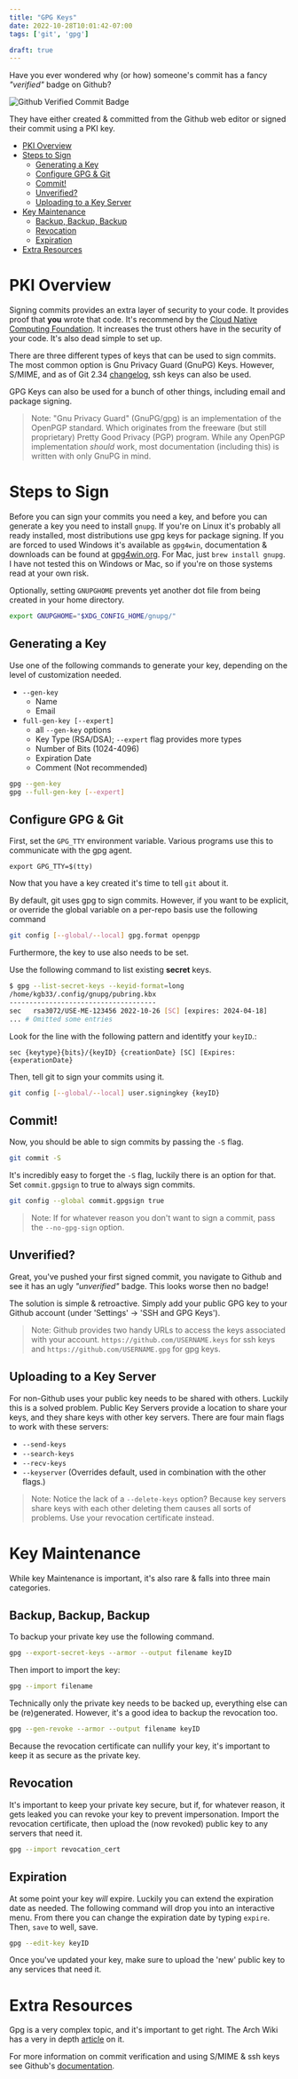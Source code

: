 ```yaml
---
title: "GPG Keys"
date: 2022-10-28T10:01:42-07:00
tags: ['git', 'gpg']

draft: true
---
```


Have you ever wondered why (or how) someone's commit has a fancy *"verified"* badge on Github?

![Github Verified Commit Badge][gpg-verified-badge]

They have either created & committed from the Github web editor or signed their commit using a PKI key.

<!--more-->
<!-- START doctoc generated TOC please keep comment here to allow auto update -->
<!-- DON'T EDIT THIS SECTION, INSTEAD RE-RUN doctoc TO UPDATE -->

- [PKI Overview](#pki-overview)
- [Steps to Sign](#steps-to-sign)
  - [Generating a Key](#generating-a-key)
  - [Configure GPG & Git](#configure-gpg--git)
  - [Commit!](#commit)
  - [Unverified?](#unverified)
  - [Uploading to a Key Server](#uploading-to-a-key-server)
- [Key Maintenance](#key-maintenance)
  - [Backup, Backup, Backup](#backup-backup-backup)
  - [Revocation](#revocation)
  - [Expiration](#expiration)
- [Extra Resources](#extra-resources)

<!-- END doctoc generated TOC please keep comment here to allow auto update -->

# PKI Overview

Signing commits provides an extra layer of security to your code.
It provides proof that **you** wrote that code.
It's recommend by the [Cloud Native Computing Foundation][cncf-sscp].
It increases the trust others have in the security of your code.
It's also dead simple to set up.

There are three different types of keys that can be used to sign commits.
The most common option is Gnu Privacy Guard (GnuPG) Keys.
However, S/MIME, and as of Git 2.34 [changelog][git2.34-changelog],
ssh keys can also be used.

GPG Keys can also be used for a bunch of other things, including email and package signing.

> Note: "Gnu Privacy Guard" (GnuPG/gpg) is an implementation of the OpenPGP standard.
> Which originates from the freeware (but still proprietary) Pretty Good Privacy (PGP) program.
> While any OpenPGP implementation *should* work, most documentation (including this) is written with
> only GnuPG in mind.

# Steps to Sign

Before you can sign your commits you need a key, and before you can generate a key
you need to install `gnupg`. If you're on Linux it's probably all ready installed,
most distributions use gpg keys for package signing. If you are forced to used Windows it's
available as `gpg4win`, documentation & downloads can be found at [gpg4win.org](https://gpg4win.org/index.html).
For Mac, just `brew install gnupg`. I have not tested this on Windows or Mac, so if you're on those systems read at your own risk.

Optionally, setting `GNUPGHOME` prevents yet another
dot file from being created in your home directory.

```bash
export GNUPGHOME="$XDG_CONFIG_HOME/gnupg/"
```

## Generating a Key

Use one of the following commands to generate your key,
depending on the level of customization needed.
  - `--gen-key`
    - Name
	- Email
  - `full-gen-key [--expert]`
    - all `--gen-key` options
    - Key Type (RSA/DSA); `--expert` flag provides more types
	- Number of Bits (1024-4096)
	- Expiration Date
	- Comment (Not recommended)

```bash
gpg --gen-key
gpg --full-gen-key [--expert]
```

## Configure GPG & Git

First, set the `GPG_TTY` environment variable. Various programs use this to
communicate with the gpg agent.
```
export GPG_TTY=$(tty)
```

Now that you have a key created it's time to tell `git` about it.

By default, git uses gpg to sign commits.
However, if you want to be explicit, or override the global variable on a per-repo
basis use the following command

```bash
git config [--global/--local] gpg.format openpgp
```

Furthermore, the key to use also needs to be set.

Use the following command to list existing **secret** keys.
```bash
$ gpg --list-secret-keys --keyid-format=long
/home/kgb33/.config/gnupg/pubring.kbx
-------------------------------------
sec   rsa3072/USE-ME-123456 2022-10-26 [SC] [expires: 2024-04-18]
... # Omitted some entries
```

Look for the line with the following pattern and identitfy your `keyID`.:
```
sec	{keytype}{bits}/{keyID} {creationDate} [SC] [Expires: {experationDate}
```

Then, tell git to sign your commits using it.

```bash
git config [--global/--local] user.signingkey {keyID}
```

## Commit!
Now, you should be able to sign commits by passing the `-S` flag.

```bash
git commit -S
```

It's incredibly easy to forget the `-S` flag, luckily there is an option for that.
Set `commit.gpgsign` to true to always sign commits.

```bash
git config --global commit.gpgsign true
```

> Note: If for whatever reason you don't want to sign a commit,
> pass the `--no-gpg-sign` option.

## Unverified?

Great, you've pushed your first signed commit, you navigate to Github and
see it has an ugly *"unverified"* badge. This looks worse then no badge!

The solution is simple & retroactive. Simply add your public GPG key to your
Github account (under 'Settings' -> 'SSH and GPG Keys').

> Note: Github provides two handy URLs to access the keys associated with your
> account. `https://github.com/USERNAME.keys` for ssh keys
> and `https://github.com/USERNAME.gpg` for gpg keys.

## Uploading to a Key Server

For non-Github uses your public key needs to be shared with others. Luckily this is
a solved problem. Public Key Servers provide a location to share your keys,
and they share keys with other key servers.
There are four main flags to work with these servers:
  - `--send-keys`
  - `--search-keys`
  - `--recv-keys`
  - `--keyserver` (Overrides default, used in combination with the other flags.)

> Note: Notice the lack of a `--delete-keys` option? Because key servers share
> keys with each other deleting them causes all sorts of problems. Use your
> revocation certificate instead.

# Key Maintenance

While key Maintenance is important, it's also rare & falls into three main categories.

## Backup, Backup, Backup

To backup your private key use the following command.

```bash
gpg --export-secret-keys --armor --output filename keyID
```
Then import to import the key:

```bash
gpg --import filename
```

Technically only the private key needs to be backed up, everything else
can be (re)generated. However, it's a good idea to backup the revocation too.

```bash
gpg --gen-revoke --armor --output filename keyID
```

Because the revocation certificate can nullify your key, it's important to keep it
as secure as the private key.

## Revocation
It's important to keep your private key secure, but if, for whatever reason, it gets leaked you can revoke your key
to prevent impersonation. Import the revocation certificate, then upload the (now revoked) public key to
any servers that need it.

```bash
gpg --import revocation_cert
```

## Expiration

At some point your key *will* expire. Luckily you can extend the expiration date as needed.
The following command will drop you into an interactive menu. From there you can change the expiration
date by typing `expire`. Then, `save` to well, save.

```bash
gpg --edit-key keyID
```

Once you've updated your key, make sure to upload the 'new' public key to any services that need it.


# Extra Resources

Gpg is a very complex topic, and it's important to get right. The Arch Wiki
has a very in depth [article][arch-wiki-gpg] on it.


For more information on commit verification and using S/MIME & ssh keys see
Github's [documentation][gh-pki].


<!-- Links -->
[gpg-verified-badge]: /images/posts/gpg-verified-badge.png
[git2.34-changelog]: https://raw.githubusercontent.com/git/git/master/Documentation/RelNotes/2.34.0.txt
[arch-wiki-gpg]: https://wiki.archlinux.org/title/GnuPG
[gh-pki]: https://docs.github.com/en/authentication/managing-commit-signature-verification/about-commit-signature-verification
[cncf-sscp]: https://github.com/cncf/tag-security/blob/main/supply-chain-security/supply-chain-security-paper/sscsp.md#require-signed-commits
